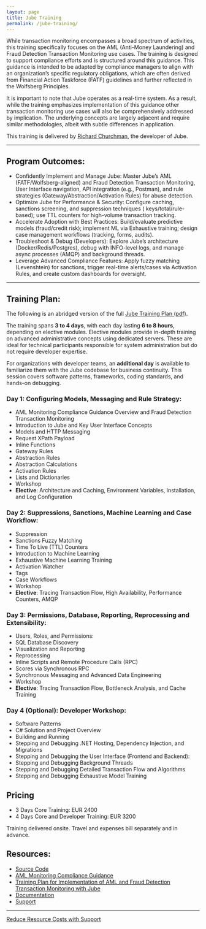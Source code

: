 ```yaml
---
layout: page
title: Jube Training
permalink: /jube-training/
---
```


While transaction monitoring encompasses a broad spectrum of activities, this training specifically focuses on
the AML (Anti-Money Laundering) and Fraud Detection Transaction Monitoring use cases. The training is designed to support compliance efforts
and is
structured around this guidance. This guidance is intended to be adapted by compliance managers to align with an
organization’s specific regulatory obligations, which are often derived from Financial Action Taskforce (FATF)
guidelines and further reflected in the Wolfsberg Principles.

It is important to note that Jube operates as a real-time system. As a result, while the training emphasizes
implementation of this guidance other transaction monitoring use cases will also be comprehensively addressed by
implication. The underlying concepts are largely adjacent and require similar methodologies, albeit with subtle
differences in application.

This training is delivered by [Richard Churchman](https://www.churchman.io), the developer of Jube.

---

## **Program Outcomes:**

* Confidently Implement and Manage Jube: Master Jube’s AML (FATF/Wolfsberg-aligned) and Fraud Detection Transaction
  Monitoring, User Interface navigation, API integration (e.g., Postman), and rule strategies (Gateway/Abstraction/Activation Rules) for abuse
  detection.
* Optimize Jube for Performance & Security: Configure caching, sanctions screening, and suppression techniques (
  keys/total/rule-based); use TTL counters for high-volume transaction tracking.
* Accelerate Adoption with Best Practices: Build/evaluate predictive models (fraud/credit risk); implement ML via
  Exhaustive training; design case management workflows (tracking, forms, audits).
* Troubleshoot & Debug (Developers): Explore Jube’s architecture (Docker/Redis/Postgres), debug with INFO-level logs,
  and manage async processes (AMQP) and background threads.
* Leverage Advanced Compliance Features: Apply fuzzy matching (Levenshtein) for sanctions, trigger real-time
  alerts/cases via Activation Rules, and create custom dashboards for oversight.

---

## **Training Plan**:

The following is an abridged version of the
full [Jube Training Plan (pdf)](https://jube.io/JubeTrainingPlan.pdf).

The training spans **3 to 4 days**, with each day lasting **6 to 8 hours**, depending on elective modules.
Elective
modules provide in-depth training on advanced administrative concepts using dedicated servers. These are ideal
for technical participants responsible for system administration but do not require developer expertise.

For organizations with developer teams, an **additional day** is available to familiarize them with the Jube codebase
for business continuity. This session covers software patterns, frameworks, coding standards, and hands-on debugging.

### **Day 1: Configuring Models, Messaging and Rule Strategy:**

- AML Monitoring Compliance Guidance Overview and Fraud Detection Transaction Monitoring
- Introduction to Jube and Key User Interface Concepts
- Models and HTTP Messaging
- Request XPath Payload
- Inline Functions
- Gateway Rules
- Abstraction Rules
- Abstraction Calculations
- Activation Rules
- Lists and Dictionaries
- Workshop
- **Elective**: Architecture and Caching, Environment Variables, Installation, and Log Configuration

### **Day 2: Suppressions, Sanctions, Machine Learning and Case Workflow:**

- Suppression
- Sanctions Fuzzy Matching
- Time To Live (TTL) Counters
- Introduction to Machine Learning
- Exhaustive Machine Learning Training
- Activation Watcher
- Tags
- Case Workflows
- Workshop
- **Elective**: Tracing Transaction Flow, High Availability, Performance Counters, AMQP

### **Day 3: Permissions, Database, Reporting, Reprocessing and Extensibility:**

- Users, Roles, and Permissions:
- SQL Database Discovery
- Visualization and Reporting
- Reprocessing
- Inline Scripts and Remote Procedure Calls (RPC)
- Scores via Synchronous RPC
- Synchronous Messaging and Advanced Data Engineering
- Workshop
- **Elective**: Tracing Transaction Flow, Bottleneck Analysis, and Cache Training

### **Day 4 (Optional): Developer Workshop:**

- Software Patterns
- C# Solution and Project Overview
- Building and Running
- Stepping and Debugging .NET Hosting, Dependency Injection, and Migrations
- Stepping and Debugging the User Interface (Frontend and Backend):
- Stepping and Debugging Background Threads
- Stepping and Debugging Detailed Transaction Flow and Algorithms
- Stepping and Debugging Exhaustive Model Training

## **Pricing**
* 3 Days Core Training: EUR 2400
* 4 Days Core and Developer Training: EUR 3200

Training delivered onsite.  Travel and expenses bill separately and in advance.

## **Resources:**

* [Source Code]()
* [AML Monitoring Compliance Guidance](https://jube.io/JubeAMLMonitoringComplianceGuidance.pdf)
* [Training Plan for Implementation of AML and Fraud Detection Transaction Monitoring with Jube](/JubeTrainingPlan.pdf)
* [Documentation](https://jube-home.github.io/aml-fraud-transaction-monitoring/)
* [Support](/jube-support)

---

<div class="hero__subscribe">
  <a href="/jube-support" class="button button--primary section-button">Reduce Resource Costs with Support</a>
</div>
